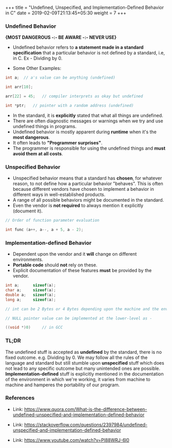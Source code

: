 +++
title = "Undefined, Unspecified, and Implementation-Defined Behavior in C"
date =  2019-02-09T21:13:45+05:30
weight = 7
+++

### Undefined Behavior

**{MOST DANGEROUS -:- BE AWARE -:- NEVER USE}**

- Undefined behavior refers to **a statement made in a standard specification** that a particular behavior is not defined by a standard, i.e, in C. Ex - Dividing by 0.

- Some Other Examples:

```c
int a;	// a's value can be anything (undefined)
```

```c
int arr[10];

arr[22] = 45;	// compiler interprets as okay but undefined
```

```c
int *ptr;	// pointer with a random address (undefined)
```

- In the standard, it is **explicitly** stated that what all things are undefined.
- There are often diagnostic messages or warnings when we try and use undefined things in programs.
- Undefined behavior is mostly apparent during **runtime** when it's the **most dangerous**.
- It often leads to **"Programmer surprises"**.
- The programmer is responsible for using the undefined things and **must avoid them at all costs**.

### Unspecified Behavior

- Unspecified behavior means that a standard has **chosen**, for whatever reason, to not define how a particular behavior "behaves". This is often because different vendors have chosen to implement a behavior in different ways in well-established products.
- A range of all possible behaviors might be documented in the standard.
- Even the vendor is **not required** to always mention it explicitly (document it).

```c
// Order of function parameter evaluation

int func (a++, a--, a + 5, a - 2);
```

### Implementation-defined Behavior

- Dependent upon the vendor and it **will** change on different environments.
- **Portable code** should **not** rely on these.
- Explicit documentation of these features **must** be provided by the vendor.

```c
int a;		sizeof(a);
char a;		sizeof(a);
double a;	sizeof(a);
long a;		sizeof(a);

// int can be 2 Bytes or 4 Bytes depending upon the machine and the environment
```

```c
// NULL pointer value can be implemented at the lower-level as - 

((void *)0)		// in GCC 
```

### TL;DR

The undefined stuff is accepted as **undefined** by the standard, there is no fixed outcome. e.g. Dividing by 0. We may follow all the rules of the language and standard but still stumble upon **unspecified** stuff which does not lead to any specific outcome but many unintended ones are possible. **Implementation-defined** stuff is explicitly mentioned in the documentation of the environment in which we're working, it varies from machine to machine and hamperes the portability of our program.

### References
- Link: https://www.quora.com/What-is-the-difference-between-undefined-unspecified-and-implementation-defined-behavior

- Link: https://stackoverflow.com/questions/2397984/undefined-unspecified-and-implementation-defined-behavior

- Link: https://www.youtube.com/watch?v=Pl88WRJ-6l0